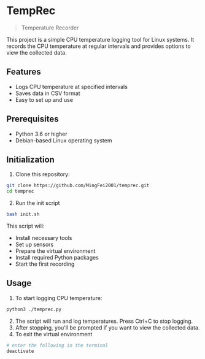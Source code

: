 # TempRec
> Temperature Recorder

This project is a simple CPU temperature logging tool for Linux systems. It records the CPU temperature at regular intervals and provides options to view the collected data.

## Features
- Logs CPU temperature at specified intervals
- Saves data in CSV format
- Easy to set up and use

## Prerequisites
- Python 3.6 or higher
- Debian-based Linux operating system

## Initialization
1. Clone this repository:
```bash
git clone https://github.com/MingFei2001/temprec.git
cd temprec
```

2. Run the init script
```bash
bash init.sh
```
This script will:
- Install necessary tools
- Set up sensors
- Prepare the virtual environment
- Install required Python packages
- Start the first recording

## Usage
1. To start logging CPU temperature:
```bash
python3 ./temprec.py
```
2. The script will run and log temperatures. Press Ctrl+C to stop logging.
3. After stopping, you'll be prompted if you want to view the collected data.
4. To exit the virtual environment
```bash
# enter the following in the terminal
deactivate
```
